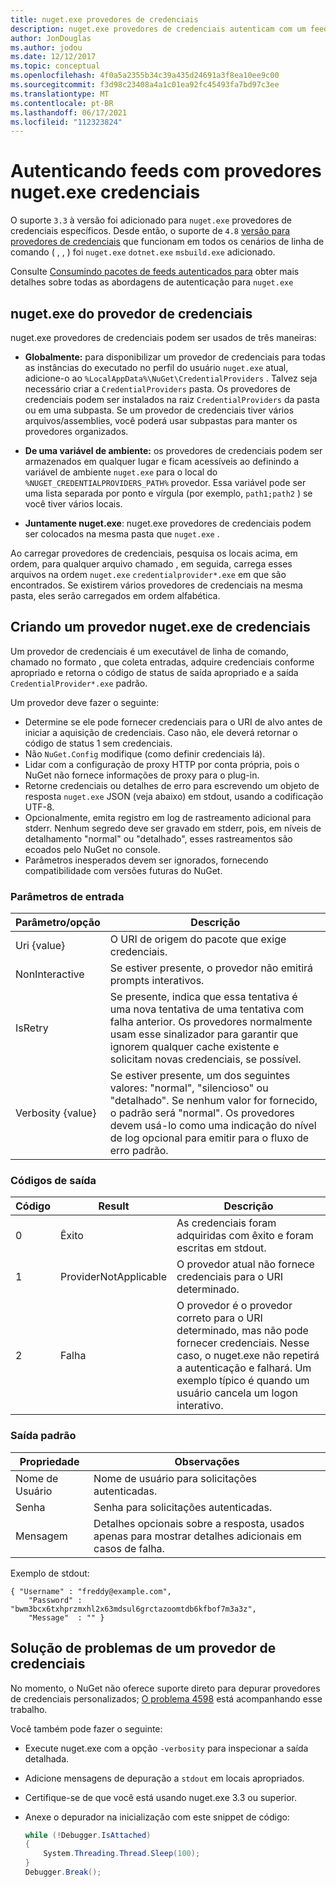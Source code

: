 ```yaml
---
title: nuget.exe provedores de credenciais
description: nuget.exe provedores de credenciais autenticam com um feed e são implementados como executáveis de linha de comando que seguem convenções específicas.
author: JonDouglas
ms.author: jodou
ms.date: 12/12/2017
ms.topic: conceptual
ms.openlocfilehash: 4f0a5a2355b34c39a435d24691a3f8ea10ee9c00
ms.sourcegitcommit: f3d98c23408a4a1c01ea92fc45493fa7bd97c3ee
ms.translationtype: MT
ms.contentlocale: pt-BR
ms.lasthandoff: 06/17/2021
ms.locfileid: "112323824"
---
```

# <a name="authenticating-feeds-with-nugetexe-credential-providers"></a>Autenticando feeds com provedores nuget.exe credenciais

O suporte `3.3` à versão foi adicionado para `nuget.exe` provedores de credenciais específicos. Desde então, o suporte de `4.8` [versão para provedores de credenciais](NuGet-Cross-Platform-Authentication-Plugin.md) que funcionam em todos os cenários de linha de comando ( , , ) foi `nuget.exe` `dotnet.exe` `msbuild.exe` adicionado.

Consulte [Consumindo pacotes de feeds autenticados para](../../consume-packages/consuming-packages-authenticated-feeds.md#nugetexe) obter mais detalhes sobre todas as abordagens de autenticação para `nuget.exe`

## <a name="nugetexe-credential-provider-discovery"></a>nuget.exe do provedor de credenciais

nuget.exe provedores de credenciais podem ser usados de três maneiras:

- **Globalmente:** para disponibilizar um provedor de credenciais para todas as instâncias do executado no perfil do usuário `nuget.exe` atual, adicione-o ao `%LocalAppData%\NuGet\CredentialProviders` . Talvez seja necessário criar a `CredentialProviders` pasta. Os provedores de credenciais podem ser instalados na raiz `CredentialProviders`  da pasta ou em uma subpasta. Se um provedor de credenciais tiver vários arquivos/assemblies, você poderá usar subpastas para manter os provedores organizados.

- **De uma variável de ambiente:** os provedores de credenciais podem ser armazenados em qualquer lugar e ficam acessíveis ao definindo a variável de ambiente `nuget.exe` para o local do `%NUGET_CREDENTIALPROVIDERS_PATH%` provedor. Essa variável pode ser uma lista separada por ponto e vírgula (por exemplo, `path1;path2` ) se você tiver vários locais.

- **Juntamente nuget.exe**: nuget.exe provedores de credenciais podem ser colocados na mesma pasta que `nuget.exe` .

Ao carregar provedores de credenciais, pesquisa os locais acima, em ordem, para qualquer arquivo chamado , em seguida, carrega esses arquivos na ordem `nuget.exe` `credentialprovider*.exe` em que são encontrados. Se existirem vários provedores de credenciais na mesma pasta, eles serão carregados em ordem alfabética.

## <a name="creating-a-nugetexe-credential-provider"></a>Criando um provedor nuget.exe de credenciais

Um provedor de credenciais é um executável de linha de comando, chamado no formato , que coleta entradas, adquire credenciais conforme apropriado e retorna o código de status de saída apropriado e a saída `CredentialProvider*.exe` padrão.

Um provedor deve fazer o seguinte:

- Determine se ele pode fornecer credenciais para o URI de alvo antes de iniciar a aquisição de credenciais. Caso não, ele deverá retornar o código de status 1 sem credenciais.
- Não `NuGet.Config` modifique (como definir credenciais lá).
- Lidar com a configuração de proxy HTTP por conta própria, pois o NuGet não fornece informações de proxy para o plug-in.
- Retorne credenciais ou detalhes de erro para escrevendo um objeto de resposta `nuget.exe` JSON (veja abaixo) em stdout, usando a codificação UTF-8.
- Opcionalmente, emita registro em log de rastreamento adicional para stderr. Nenhum segredo deve ser gravado em stderr, pois, em níveis de detalhamento "normal" ou "detalhado", esses rastreamentos são ecoados pelo NuGet no console.
- Parâmetros inesperados devem ser ignorados, fornecendo compatibilidade com versões futuras do NuGet.

### <a name="input-parameters"></a>Parâmetros de entrada

| Parâmetro/opção |Descrição|
|----------------|-----------|
| Uri {value} | O URI de origem do pacote que exige credenciais.|
| NonInteractive | Se estiver presente, o provedor não emitirá prompts interativos. |
| IsRetry | Se presente, indica que essa tentativa é uma nova tentativa de uma tentativa com falha anterior. Os provedores normalmente usam esse sinalizador para garantir que ignorem qualquer cache existente e solicitam novas credenciais, se possível.|
| Verbosity {value} | Se estiver presente, um dos seguintes valores: "normal", "silencioso" ou "detalhado". Se nenhum valor for fornecido, o padrão será "normal". Os provedores devem usá-lo como uma indicação do nível de log opcional para emitir para o fluxo de erro padrão. |

### <a name="exit-codes"></a>Códigos de saída

| Código |Result | Descrição |
|----------------|-----------|-----------|
| 0 | Êxito | As credenciais foram adquiridas com êxito e foram escritas em stdout.|
| 1 | ProviderNotApplicable | O provedor atual não fornece credenciais para o URI determinado.|
| 2 | Falha | O provedor é o provedor correto para o URI determinado, mas não pode fornecer credenciais. Nesse caso, o nuget.exe não repetirá a autenticação e falhará. Um exemplo típico é quando um usuário cancela um logon interativo. |

### <a name="standard-output"></a>Saída padrão

| Propriedade |Observações|
|----------------|-----------|
| Nome de Usuário | Nome de usuário para solicitações autenticadas.|
| Senha | Senha para solicitações autenticadas.|
| Mensagem | Detalhes opcionais sobre a resposta, usados apenas para mostrar detalhes adicionais em casos de falha. |

Exemplo de stdout:

```
{ "Username" : "freddy@example.com",
    "Password" : "bwm3bcx6txhprzmxhl2x63mdsul6grctazoomtdb6kfbof7m3a3z",
    "Message"  : "" }
```

## <a name="troubleshooting-a-credential-provider"></a>Solução de problemas de um provedor de credenciais

No momento, o NuGet não oferece suporte direto para depurar provedores de credenciais personalizados; [O problema 4598](https://github.com/NuGet/Home/issues/4598) está acompanhando esse trabalho.

Você também pode fazer o seguinte:

- Execute nuget.exe com a opção `-verbosity` para inspecionar a saída detalhada.
- Adicione mensagens de depuração a `stdout` em locais apropriados.
- Certifique-se de que você está usando nuget.exe 3.3 ou superior.
- Anexe o depurador na inicialização com este snippet de código:

    ```cs
    while (!Debugger.IsAttached)
    {
        System.Threading.Thread.Sleep(100);
    }
    Debugger.Break();
    ```
